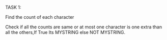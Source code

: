 TASK 1:

Find the count of each character

Check if all the counts are same or at most one character is one extra than
all the others,If True Its MYSTRING else NOT MYSTRING.
